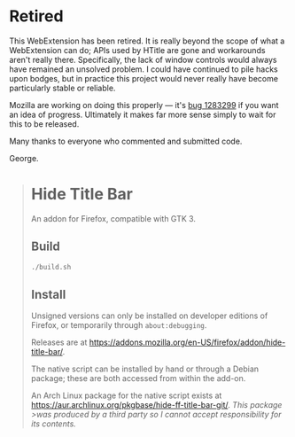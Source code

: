 # Retired

This WebExtension has been retired. It is really beyond the scope of what a WebExtension can do; APIs used by HTitle are gone and workarounds aren't really there. Specifically, the lack of window controls would always have remained an unsolved problem. I could have continued to pile hacks upon bodges, but in practice this project would never really have become particularly stable or reliable.

Mozilla are working on doing this properly — it's [bug 1283299](https://bugzilla.mozilla.org/show_bug.cgi?id=1283299) if you want an idea of progress. Ultimately it makes far more sense simply to wait for this to be released.

Many thanks to everyone who commented and submitted code.

George.

># Hide Title Bar
>
>An addon for Firefox, compatible with GTK 3.
>
>## Build
>```bash
>./build.sh
>```
>
>## Install
>Unsigned versions can only be installed on developer editions of Firefox, or temporarily through `about:debugging`.
>
>Releases are at https://addons.mozilla.org/en-US/firefox/addon/hide-title-bar/.
>
>The native script can be installed by hand or through a Debian package; these are both accessed from within the add-on.
>
>An Arch Linux package for the native script exists at https://aur.archlinux.org/pkgbase/hide-ff-title-bar-git/. *This package >was produced by a third party so I cannot accept responsibility for its contents.*
